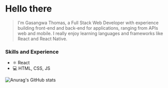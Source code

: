 # Hello there
> I'm Gasangwa Thomas, a Full Stack Web Developer with experience building front-end and back-end for applications, ranging from APIs web and mobile. I really enjoy learning languages and frameworks like React and React Native.

### Skills and Experience
* ⚛ React
* 💻 HTML, CSS, JS

<!-- [![Top Langs](![Anurag's GitHub stats](https://github-readme-stats.vercel.app/api?username=gasangw&theme=gruvbox_light=true))](https://github.com/abdulhamiid/github-readme-stats)<br/> -->
![Anurag's GitHub stats](https://github-readme-stats.vercel.app/api?username=gasangw&show_icons=true&theme=radical)
